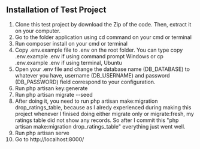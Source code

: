 ## Installation of Test Project

1. Clone this test project by download the Zip of the code. Then, extract it on your computer.
2. Go to the folder application using cd command on your cmd or terminal
3. Run composer install on your cmd or terminal
4. Copy .env.example file to .env on the root folder. You can type copy .env.example .env if using command prompt Windows or cp .env.example .env if using terminal, Ubuntu
5. Open your .env file and change the database name (DB_DATABASE) to whatever you have, username (DB_USERNAME) and password (DB_PASSWORD) field correspond to your configuration.
6. Run php artisan key:generate
7. Run php artisan migrate --seed
8. After doing it, you need to run php artisan make:migration drop_ratings_table, because as I alredy experienced during making this project whenever I finised doing either migrate only or migrate:fresh, my ratings table did not show any records. So after I commit this "php artisan make:migration drop_ratings_table" everything just went well.
9. Run php artisan serve
10. Go to http://localhost:8000/
